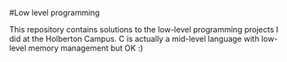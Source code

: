 #Low level programming

This repository contains solutions to the low-level programming projects I did at the Holberton Campus.
C is actually a mid-level language with low-level memory management but OK :)
